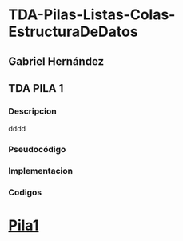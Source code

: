 # TDA-Pilas-Listas-Colas-EstructuraDeDatos
## Gabriel Hernández

## TDA PILA 1

### Descripcion 
dddd

### Pseudocódigo 

### Implementacion 

### Codigos

[Pila1 ](https://github.com/GABOHDEZ2001/TDAS/tree/main/ProgramasConTDA/src/Pila1)
===========================================================================================================
